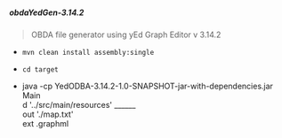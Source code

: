 <h5>obdaYedGen-3.14.2</h5>

 > OBDA file generator using yEd Graph Editor v 3.14.2

 - ` mvn clean install assembly:single `
 - ` cd target `

 - java -cp YedODBA-3.14.2-1.0-SNAPSHOT-jar-with-dependencies.jar Main  \
   d '../src/main/resources'                          ______                  \
   out './map.txt'                                                      \
   ext .graphml
